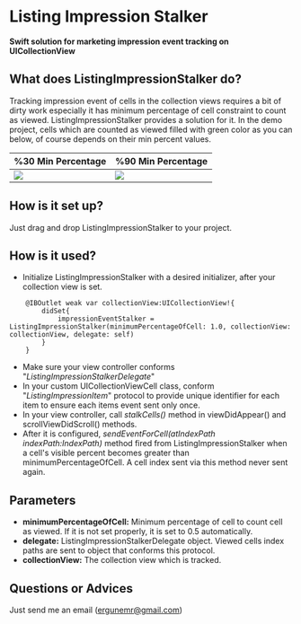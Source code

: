 # Listing Impression Stalker

**Swift solution for marketing impression event tracking on UICollectionView**

## What does ListingImpressionStalker do?
Tracking impression event of cells in the collection views requires a bit of dirty work especially it has minimum percentage of cell constraint to count as viewed. ListingImpressionStalker provides a solution for it. In the demo project, cells which are counted as viewed filled with green color as you can below, of course depends on their min percent values.

%30 Min Percentage  | %90 Min Percentage
--- | ---
![](https://i.hizliresim.com/gOgV62.gif) | ![](https://i.hizliresim.com/Z96Q3Z.gif)

## How is it set up?
Just drag and drop ListingImpressionStalker to your project.

## How is it used?
* Initialize ListingImpressionStalker with a desired initializer, after your collection view is set.
```
    @IBOutlet weak var collectionView:UICollectionView!{
        didSet{
            impressionEventStalker = ListingImpressionStalker(minimumPercentageOfCell: 1.0, collectionView: collectionView, delegate: self)
        }
    }
```
* Make sure your view controller conforms "_ListingImpressionStalkerDelegate_"
* In your custom UICollectionViewCell class, conform "_ListingImpressionItem_" protocol to provide unique identifier for each item to ensure each items event sent only once.
* In your view controller, call _stalkCells()_ method in viewDidAppear() and scrollViewDidScroll() methods.
* After it is configured, _sendEventForCell(atIndexPath indexPath:IndexPath)_ method fired from ListingImpressionStalker when a cell's visible percent becomes greater than minimumPercentageOfCell. A cell index sent via this method never sent again.

## Parameters
* **minimumPercentageOfCell:** Minimum percentage of cell to count cell as viewed. If it is not set properly, it is set to 0.5 automatically.
* **delegate:** ListingImpressionStalkerDelegate object. Viewed cells index paths are sent to object that conforms this protocol.
* **collectionView:** The collection view which is tracked.

 ## Questions or Advices
 Just send me an email (ergunemr@gmail.com)